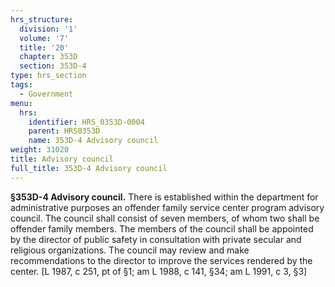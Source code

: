 ```yaml
---
hrs_structure:
  division: '1'
  volume: '7'
  title: '20'
  chapter: 353D
  section: 353D-4
type: hrs_section
tags:
  - Government
menu:
  hrs:
    identifier: HRS_0353D-0004
    parent: HRS0353D
    name: 353D-4 Advisory council
weight: 31020
title: Advisory council
full_title: 353D-4 Advisory council
---
```

**§353D-4 Advisory council.** There is established within the department for administrative purposes an offender family service center program advisory council. The council shall consist of seven members, of whom two shall be offender family members. The members of the council shall be appointed by the director of public safety in consultation with private secular and religious organizations. The council may review and make recommendations to the director to improve the services rendered by the center. [L 1987, c 251, pt of §1; am L 1988, c 141, §34; am L 1991, c 3, §3]